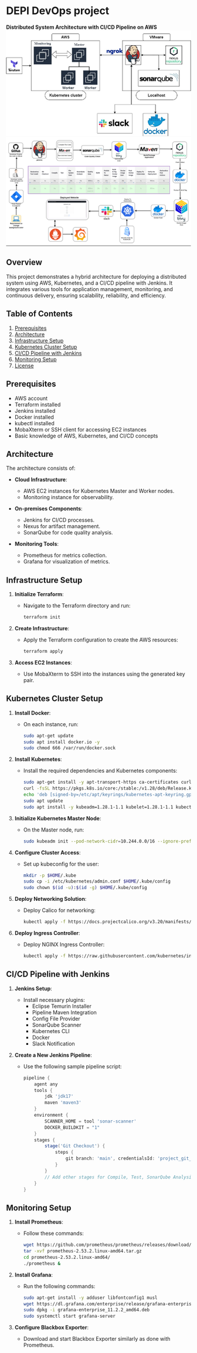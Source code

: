 # DEPI DevOps project

**Distributed System Architecture with CI/CD Pipeline on AWS**
![alt text](<WhatsApp Image 2024-10-20 at 17.33.43_40e01df4.jpg>)
![alt text](image.png)
## Overview

This project demonstrates a hybrid architecture for deploying a distributed system using AWS, Kubernetes, and a CI/CD pipeline with Jenkins. It integrates various tools for application management, monitoring, and continuous delivery, ensuring scalability, reliability, and efficiency.

## Table of Contents

1. [Prerequisites](#prerequisites)
2. [Architecture](#architecture)
3. [Infrastructure Setup](#infrastructure-setup)
4. [Kubernetes Cluster Setup](#kubernetes-cluster-setup)
5. [CI/CD Pipeline with Jenkins](#cicd-pipeline-with-jenkins)
6. [Monitoring Setup](#monitoring-setup)
7. [License](#license)

## Prerequisites

- AWS account
- Terraform installed
- Jenkins installed
- Docker installed
- kubectl installed
- MobaXterm or SSH client for accessing EC2 instances
- Basic knowledge of AWS, Kubernetes, and CI/CD concepts

## Architecture

The architecture consists of:

- **Cloud Infrastructure**: 
  - AWS EC2 instances for Kubernetes Master and Worker nodes.
  - Monitoring instance for observability.
  
- **On-premises Components**: 
  - Jenkins for CI/CD processes.
  - Nexus for artifact management.
  - SonarQube for code quality analysis.

- **Monitoring Tools**: 
  - Prometheus for metrics collection.
  - Grafana for visualization of metrics.

## Infrastructure Setup

1. **Initialize Terraform**:
   - Navigate to the Terraform directory and run:
     ```bash
     terraform init
     ```

2. **Create Infrastructure**:
   - Apply the Terraform configuration to create the AWS resources:
     ```bash
     terraform apply
     ```

3. **Access EC2 Instances**:
   - Use MobaXterm to SSH into the instances using the generated key pair.

## Kubernetes Cluster Setup

1. **Install Docker**:
   - On each instance, run:
     ```bash
     sudo apt-get update
     sudo apt install docker.io -y
     sudo chmod 666 /var/run/docker.sock
     ```

2. **Install Kubernetes**:
   - Install the required dependencies and Kubernetes components:
     ```bash
     sudo apt-get install -y apt-transport-https ca-certificates curl gnupg
     curl -fsSL https://pkgs.k8s.io/core:/stable:/v1.28/deb/Release.key | sudo gpg --dearmor -o /etc/apt/keyrings/kubernetes-apt-keyring.gpg
     echo 'deb [signed-by=/etc/apt/keyrings/kubernetes-apt-keyring.gpg] https://pkgs.k8s.io/core:/stable:/v1.28/deb/ /' | sudo tee /etc/apt/sources.list.d/kubernetes.list
     sudo apt update
     sudo apt install -y kubeadm=1.28.1-1.1 kubelet=1.28.1-1.1 kubectl=1.28.1-1.1
     ```

3. **Initialize Kubernetes Master Node**:
   - On the Master node, run:
     ```bash
     sudo kubeadm init --pod-network-cidr=10.244.0.0/16 --ignore-preflight-errors=all
     ```

4. **Configure Cluster Access**:
   - Set up kubeconfig for the user:
     ```bash
     mkdir -p $HOME/.kube
     sudo cp -i /etc/kubernetes/admin.conf $HOME/.kube/config
     sudo chown $(id -u):$(id -g) $HOME/.kube/config
     ```

5. **Deploy Networking Solution**:
   - Deploy Calico for networking:
     ```bash
     kubectl apply -f https://docs.projectcalico.org/v3.20/manifests/calico.yaml
     ```

6. **Deploy Ingress Controller**:
   - Deploy NGINX Ingress Controller:
     ```bash
     kubectl apply -f https://raw.githubusercontent.com/kubernetes/ingress-nginx/controller-v0.49.0/deploy/static/provider/baremetal/deploy.yaml
     ```

## CI/CD Pipeline with Jenkins

1. **Jenkins Setup**:
   - Install necessary plugins:
     - Eclipse Temurin Installer
     - Pipeline Maven Integration
     - Config File Provider
     - SonarQube Scanner
     - Kubernetes CLI
     - Docker
     - Slack Notification

2. **Create a New Jenkins Pipeline**:
   - Use the following sample pipeline script:
     ```groovy
     pipeline {
         agent any
         tools {
             jdk 'jdk17'
             maven 'maven3'
         }
         environment {
             SCANNER_HOME = tool 'sonar-scanner'
             DOCKER_BUILDKIT = "1"
         }
         stages {
             stage('Git Checkout') {
                 steps {
                     git branch: 'main', credentialsId: 'project_git_token', url: 'https://github.com/your-repo.git'
                 }
             }
             // Add other stages for Compile, Test, SonarQube Analysis, Build, Publish, etc.
         }
     }
     ```

## Monitoring Setup

1. **Install Prometheus**:
   - Follow these commands:
     ```bash
     wget https://github.com/prometheus/prometheus/releases/download/v2.53.2/prometheus-2.53.2.linux-amd64.tar.gz
     tar -xvf prometheus-2.53.2.linux-amd64.tar.gz
     cd prometheus-2.53.2.linux-amd64/
     ./prometheus &
     ```

2. **Install Grafana**:
   - Run the following commands:
     ```bash
     sudo apt-get install -y adduser libfontconfig1 musl
     wget https://dl.grafana.com/enterprise/release/grafana-enterprise_11.2.2_amd64.deb
     sudo dpkg -i grafana-enterprise_11.2.2_amd64.deb
     sudo systemctl start grafana-server
     ```

3. **Configure Blackbox Exporter**:
   - Download and start Blackbox Exporter similarly as done with Prometheus.